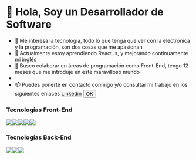 # 👋 Hola, Soy un Desarrollador de Software
- 👀 Me interesa la tecnología, todo lo que tenga que ver con la electrónica y la programación, son dos cosas que me apasionan
- 🌱 Actualmente estoy aprendiendo React.js, y mejorando continuamente mi inglés
- 💞️ Busco colaborar en áreas de programación como Front-End, tengo 12 meses que me introduje en este maravilloso mundo
- 
- 📫 Puedes ponerte en contacto conmigo y/o consultar mi trabajo en los siguientes enlaces
<a title="Go To Linkedin" target="_blank" rel="noopener noreferrer" href="https://www.linkedin.com/in/alejandro-garcia-alonso-596788b8/">Linkedin</a>
<button>OK</button>


### Tecnologías Front-End

<img src="https://img.shields.io/badge/-JavaScript-%23F7DF1E?style=for-the-badge&logo=javascript&logoColor=000"/><img src="https://img.shields.io/badge/CSS3-1572B6?style=for-the-badge&logo=css3&logoColor=white"/><img src="https://img.shields.io/badge/HTML5-E34F26?style=for-the-badge&logo=html5&logoColor=white"/><img src="https://img.shields.io/badge/Pug-E3C29B?style=for-the-badge&logo=pug&logoColor=black"/><img src=	"https://img.shields.io/badge/Sass-CC6699?style=for-the-badge&logo=sass&logoColor=white"/>

### Tecnologías Back-End

<img src="https://img.shields.io/badge/C%23-239120?style=for-the-badge&logo=c-sharp&logoColor=white"/><img src="https://img.shields.io/badge/MySQL-005C84?style=for-the-badge&logo=mysql&logoColor=white"/><img src="https://img.shields.io/badge/HTML5-E34F26?style=for-the-badge&logo=html5&logoColor=white"/>

